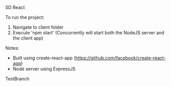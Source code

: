 SD React

To run the project:

1. Navigate to client folder
2. Execute 'npm start' (Concurrently will start both the NodeJS server and the client app)

Notes:
- Built using create-react-app (https://github.com/facebook/create-react-app)
- Node server using ExpressJS

TestBranch
